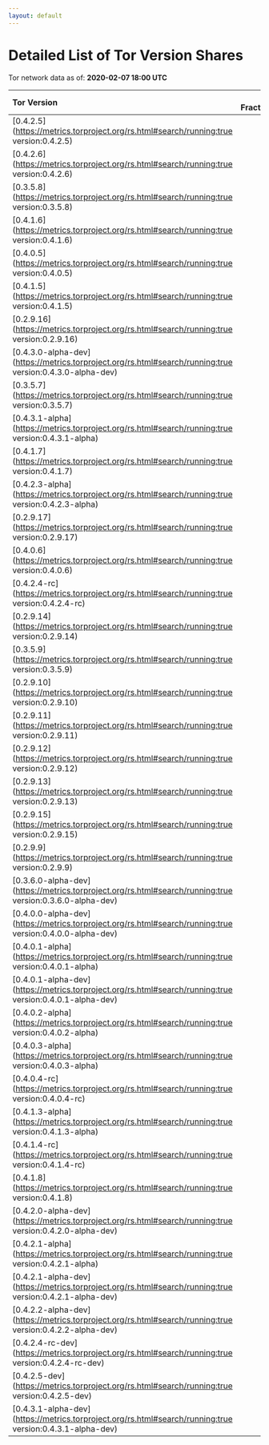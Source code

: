 ```yaml
---
layout: default
---
```



# Detailed List of Tor Version Shares

Tor network data as of: **2020-02-07 18:00 UTC**

| Tor Version                                                                                               |   CW Fraction(%) |   Exit(%) |   Guard(%) |   #Relays |
|:----------------------------------------------------------------------------------------------------------|-----------------:|----------:|-----------:|----------:|
| [0.4.2.5](https://metrics.torproject.org/rs.html#search/running:true version:0.4.2.5)                     |             28.6 |     35    |      26.13 |      1681 |
| [0.4.2.6](https://metrics.torproject.org/rs.html#search/running:true version:0.4.2.6)                     |             25.9 |     43.84 |      19.42 |      1090 |
| [0.3.5.8](https://metrics.torproject.org/rs.html#search/running:true version:0.3.5.8)                     |             16.9 |      7    |      20.58 |      1547 |
| [0.4.1.6](https://metrics.torproject.org/rs.html#search/running:true version:0.4.1.6)                     |             11.4 |      7.47 |      12.89 |       850 |
| [0.4.0.5](https://metrics.torproject.org/rs.html#search/running:true version:0.4.0.5)                     |              6.4 |      2.57 |       7.85 |       252 |
| [0.4.1.5](https://metrics.torproject.org/rs.html#search/running:true version:0.4.1.5)                     |              2   |      0.69 |       2.67 |       164 |
| [0.2.9.16](https://metrics.torproject.org/rs.html#search/running:true version:0.2.9.16)                   |              1.7 |      0.17 |       2.18 |       277 |
| [0.4.3.0-alpha-dev](https://metrics.torproject.org/rs.html#search/running:true version:0.4.3.0-alpha-dev) |              1.7 |      0.98 |       2.09 |        38 |
| [0.3.5.7](https://metrics.torproject.org/rs.html#search/running:true version:0.3.5.7)                     |              1.3 |      0.22 |       1.94 |        66 |
| [0.4.3.1-alpha](https://metrics.torproject.org/rs.html#search/running:true version:0.4.3.1-alpha)         |              0.7 |      0.58 |       0.73 |        44 |
| [0.4.1.7](https://metrics.torproject.org/rs.html#search/running:true version:0.4.1.7)                     |              0.5 |      0.23 |       0.53 |        85 |
| [0.4.2.3-alpha](https://metrics.torproject.org/rs.html#search/running:true version:0.4.2.3-alpha)         |              0.5 |      0    |       0.89 |         7 |
| [0.2.9.17](https://metrics.torproject.org/rs.html#search/running:true version:0.2.9.17)                   |              0.3 |      0.68 |       0.14 |        84 |
| [0.4.0.6](https://metrics.torproject.org/rs.html#search/running:true version:0.4.0.6)                     |              0.3 |      0    |       0.58 |         6 |
| [0.4.2.4-rc](https://metrics.torproject.org/rs.html#search/running:true version:0.4.2.4-rc)               |              0.3 |      0.11 |       0.51 |        27 |
| [0.2.9.14](https://metrics.torproject.org/rs.html#search/running:true version:0.2.9.14)                   |              0.2 |      0.07 |       0.24 |        65 |
| [0.3.5.9](https://metrics.torproject.org/rs.html#search/running:true version:0.3.5.9)                     |              0.1 |      0    |       0.28 |         6 |
| [0.2.9.10](https://metrics.torproject.org/rs.html#search/running:true version:0.2.9.10)                   |              0   |      0.08 |       0.04 |        17 |
| [0.2.9.11](https://metrics.torproject.org/rs.html#search/running:true version:0.2.9.11)                   |              0   |      0.04 |       0.05 |        13 |
| [0.2.9.12](https://metrics.torproject.org/rs.html#search/running:true version:0.2.9.12)                   |              0   |      0    |       0    |         1 |
| [0.2.9.13](https://metrics.torproject.org/rs.html#search/running:true version:0.2.9.13)                   |              0   |      0    |       0.01 |        11 |
| [0.2.9.15](https://metrics.torproject.org/rs.html#search/running:true version:0.2.9.15)                   |              0   |      0    |       0    |        11 |
| [0.2.9.9](https://metrics.torproject.org/rs.html#search/running:true version:0.2.9.9)                     |              0   |      0    |       0    |         3 |
| [0.3.6.0-alpha-dev](https://metrics.torproject.org/rs.html#search/running:true version:0.3.6.0-alpha-dev) |              0   |      0    |       0    |         1 |
| [0.4.0.0-alpha-dev](https://metrics.torproject.org/rs.html#search/running:true version:0.4.0.0-alpha-dev) |              0   |      0    |       0    |         1 |
| [0.4.0.1-alpha](https://metrics.torproject.org/rs.html#search/running:true version:0.4.0.1-alpha)         |              0   |      0    |       0.11 |         2 |
| [0.4.0.1-alpha-dev](https://metrics.torproject.org/rs.html#search/running:true version:0.4.0.1-alpha-dev) |              0   |      0    |       0    |         1 |
| [0.4.0.2-alpha](https://metrics.torproject.org/rs.html#search/running:true version:0.4.0.2-alpha)         |              0   |      0.17 |       0    |         1 |
| [0.4.0.3-alpha](https://metrics.torproject.org/rs.html#search/running:true version:0.4.0.3-alpha)         |              0   |      0    |       0.01 |         1 |
| [0.4.0.4-rc](https://metrics.torproject.org/rs.html#search/running:true version:0.4.0.4-rc)               |              0   |      0    |       0    |         1 |
| [0.4.1.3-alpha](https://metrics.torproject.org/rs.html#search/running:true version:0.4.1.3-alpha)         |              0   |      0    |       0.01 |         2 |
| [0.4.1.4-rc](https://metrics.torproject.org/rs.html#search/running:true version:0.4.1.4-rc)               |              0   |      0    |       0    |         1 |
| [0.4.1.8](https://metrics.torproject.org/rs.html#search/running:true version:0.4.1.8)                     |              0   |      0    |       0    |         2 |
| [0.4.2.0-alpha-dev](https://metrics.torproject.org/rs.html#search/running:true version:0.4.2.0-alpha-dev) |              0   |      0    |       0    |         2 |
| [0.4.2.1-alpha](https://metrics.torproject.org/rs.html#search/running:true version:0.4.2.1-alpha)         |              0   |      0    |       0    |         1 |
| [0.4.2.1-alpha-dev](https://metrics.torproject.org/rs.html#search/running:true version:0.4.2.1-alpha-dev) |              0   |      0    |       0    |         1 |
| [0.4.2.2-alpha-dev](https://metrics.torproject.org/rs.html#search/running:true version:0.4.2.2-alpha-dev) |              0   |      0    |       0    |         1 |
| [0.4.2.4-rc-dev](https://metrics.torproject.org/rs.html#search/running:true version:0.4.2.4-rc-dev)       |              0   |      0    |       0    |         2 |
| [0.4.2.5-dev](https://metrics.torproject.org/rs.html#search/running:true version:0.4.2.5-dev)             |              0   |      0    |       0    |         1 |
| [0.4.3.1-alpha-dev](https://metrics.torproject.org/rs.html#search/running:true version:0.4.3.1-alpha-dev) |              0   |      0    |       0    |         6 |